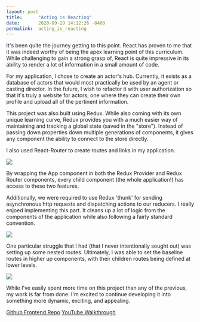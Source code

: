 ```yaml
---
layout: post
title:      "Acting is Reacting"
date:       2020-09-29 14:12:26 -0400
permalink:  acting_is_reacting
---
```



It's been quite the journey getting to this point. React has proven to me that it was indeed worthy of being the apex learning point of this curriculum. While challenging to gain a strong grasp of, React is quite impressive in its ability to render a lot of information in a small amount of code. 

For my application, I chose to create an actor's hub. Currently, it exists as a database of actors that would most practically be used by an agent or casting director. In the future, I wish to refactor it with user authorization so that it's truly a website for actors; one where they can create their own profile and upload all of the pertinent information.

This project was also built using Redux. While also coming with its own unique learning curve, Redux provides you with a much easier way of maintaining and tracking a global state (saved in the "store"). Instead of passing down properties down multiple generations of components, it gives any component the ability to connect to the store directly. 

I also used React-Router to create routes and links in my application.

![](https://i.ibb.co/mHGQYGF/redux-router.pnghttp://)

By wrapping the App component in both the Redux Provider and Redux Router components, every child component (the whole application!) has access to these two features.

Additionally, we were required to use Redux 'thunk' for sending asynchronous http requests and dispatching actions to our reducers. I really enjoed implementing this part. It cleans up a lot of logic from the components of the application while also following a fairly standard convention.

![](https://i.ibb.co/z7dKrcQ/thunk-example.pnghttp://)

One particular struggle that I had (that I never intentionally sought out) was setting up some nested routes. Ultimately, I was able to set the baseline routes in higher up components, with their children routes being defined at lower levels.

![](https://i.ibb.co/QbsC3h5/react-router.png)

While I've easily spent more time on this project than any of the previous, my work is far from done. I'm excited to continue developing it into something more dynamic, exciting, and appealing.

[Github Frontend Repo](https://github.com/kamrinkennedy/acting-out-frontend)
[YouTube Walkthrough](https://youtu.be/zJq4yIJjFvM)


